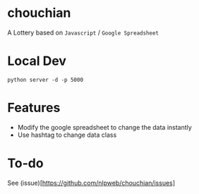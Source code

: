 chouchian
=========

A Lottery based on `Javascript` / `Google Spreadsheet`


Local Dev
=========

```
python server -d -p 5000
```

Features
========

* Modify the google spreadsheet to change the data instantly
* Use hashtag to change data class

To-do
=====

See (issue)[https://github.com/nlpweb/chouchian/issues]
